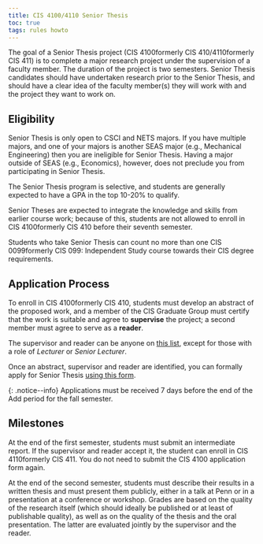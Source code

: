 ```yaml
---
title: CIS 4100/4110 Senior Thesis
toc: true
tags: rules howto
---
```


The goal of a Senior Thesis project (<span class="tooltip">CIS 4100<span class="tooltiptext">formerly CIS 410</span></span>/<span class="tooltip">4110<span class="tooltiptext">formerly CIS 411</span></span>) is to complete a major research project under the supervision of a faculty member. The duration of the project is two semesters. Senior Thesis candidates should have undertaken research prior to the Senior Thesis, and should have a clear idea of the faculty member(s) they will work with and the project they want to work on.

## Eligibility

Senior Thesis is only open to CSCI and NETS majors. If you have multiple majors, and one of your majors is another SEAS major (e.g., Mechanical Engineering) then you are ineligible for Senior Thesis. Having a major outside of SEAS (e.g., Economics), however, does not preclude you from participating in Senior Thesis.

The Senior Thesis program is selective, and students are generally expected to have a GPA in the top 10-20% to qualify.

Senior Theses are expected to integrate the knowledge and skills from earlier course work; because of this, students are not allowed to enroll in <span class="tooltip">CIS 4100<span class="tooltiptext">formerly CIS 410</span></span> before their seventh semester.

Students who take Senior Thesis can count no more than one <span class="tooltip">CIS 0099<span class="tooltiptext">formerly CIS 099</span></span>: Independent Study course towards their CIS degree requirements.

## Application Process

To enroll in <span class="tooltip">CIS 4100<span class="tooltiptext">formerly CIS 410</span></span>, students must develop an abstract of the proposed work, and a member of the CIS Graduate Group must certify that the work is suitable and agree to **supervise** the project; a second member must agree to serve as a **reader**.

The supervisor and reader can be anyone on [this list](https://directory.seas.upenn.edu/computer-and-information-science/), except for those with a role of *Lecturer* or *Senior Lecturer*.

Once an abstract, supervisor and reader are identified, you can formally apply for Senior Thesis [using this form]({{page.links.cis_4100_form}}).

{: .notice--info}
Applications must be received 7 days before the end of the Add period for the fall semester.

## Milestones

At the end of the first semester, students must submit an intermediate report. If the supervisor and reader accept it, the student can enroll in <span class="tooltip">CIS 4110<span class="tooltiptext">formerly CIS 411</span></span>. You do not need to submit the CIS 4100 application form again.

At the end of the second semester, students must describe their results in a written thesis and must present them publicly, either in a talk at Penn or in a presentation at a conference or workshop. Grades are based on the quality of the research itself (which should ideally be published or at least of publishable quality), as well as on the quality of the thesis and the oral presentation. The latter are evaluated jointly by the supervisor and the reader. 
